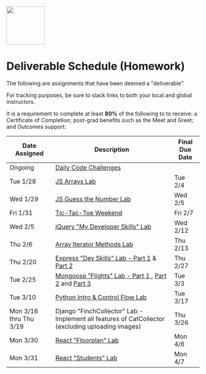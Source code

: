 <img src="https://i.imgur.com/2y0Lyzy.png" height="100">

# Deliverable Schedule (Homework)

The following are assignments that have been deemed a "deliverable".

For tracking purposes, be sure to slack links to both your local and global instructors.

It is a requirement to complete at least **80%** of the following to to receive: a Certificate of Completion; post-grad benefits such as the Meet and Greet; and Outcomes support:

|Date Assigned|Description| Final Due Date |
|---|---|---|
|Ongoing|[Daily Code Challenges](https://git.generalassemb.ly/SEI-CC/daily-js-code-challenges)| |
|Tue 1/28|[JS Arrays Lab](https://git.generalassemb.ly/SEI-CC/SEI-CC-7/blob/master/work/w01/d2/04-js-arrays-lab.md)| Tue 2/4 |
|Wed 1/29|[JS Guess the Number Lab](https://git.generalassemb.ly/SEI-CC/SEI-CC-7/blob/master/work/w01/d3/04-js-objects-lab.md)| Wed 2/5 |
|Fri 1/31|[Tic-Tac-Toe Weekend](https://git.generalassemb.ly/SEI-CC/SEI-CC-7/tree/master/work/w01/d5/tic-tac-toe-weekend)| Fri 2/7 |
|Wed 2/5|[jQuery "My Developer Skills" Lab](https://git.generalassemb.ly/SEI-CC/SEI-CC-7/blob/master/work/w02/d3/04-jquery-lab.md)| Wed 2/12 |
|Thu 2/6|[Array Iterator Methods Lab](https://git.generalassemb.ly/SEI-CC/SEI-CC-7/blob/master/work/w02/d4/02b-array-methods-lab.md)| Thu 2/13 |
|Thu 2/20|[Express "Dev Skills" Lab - Part 1](https://git.generalassemb.ly/SEI-CC/SEI-CC-7/blob/master/work/w04/d2/03-04-dev-skills-lab-part-1.md) & [Part 2](https://git.generalassemb.ly/SEI-CC/SEI-CC-7/blob/master/work/w04/d4/04-dev-skills-lab-part-2.md)| Thu 2/27 |
|Tue 2/25|[Mongoose "Flights" Lab - Part 1 ](https://git.generalassemb.ly/SEI-CC/SEI-CC-7/blob/master/work/w04/d5/04-mongoose-flights-lab-part-1.md), [Part 2](https://git.generalassemb.ly/SEI-CC/SEI-CC-7/blob/master/work/w05/d1/03-04-mongoose-flights-lab-part-2.md) and [Part 3](https://git.generalassemb.ly/SEI-CC/SEI-CC-7/blob/master/work/w05/d2/mongoose-flights-lab-part-3.md)| Tue 3/3 |
|Tue 3/10|[Python Intro & Control Flow Lab](https://git.generalassemb.ly/SEI-CC/SEI-CC-7/tree/master/work/w07/d2/03-control-flow-lab)| Tue 3/17 |
|Mon 3/16 thru Thu 3/19|Django "FinchCollector" Lab - Implement all features of CatCollector (excluding uploading images)| Thu 3/26 |
|Mon 3/30| [React "Floorplan" Lab](https://git.generalassemb.ly/SEI-CC/SEI-CC-7/blob/master/work/w10/d1/04-react-floorplan-lab.md) | Mon 4/6 |
|Mon 3/31| [React "Students" Lab](https://git.generalassemb.ly/SEI-CC/SEI-CC-7/blob/master/work/w10/d2/04-react-students-lab.md) | Mon 4/7 |


